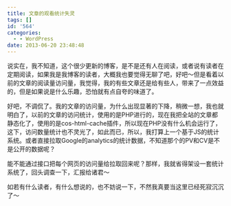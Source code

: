 ```yaml
---
title: 文章的观看统计失灵
tags: []
id: '564'
categories:
  - - WordPress
date: 2013-06-20 23:48:48
---
```


说实在，我不知道，这个很少更新的博客，是不是还有人在阅读，或者说有读者在定期阅读，如果我是我博客的读者，大概我也要觉得无聊了吧，好吧～但是看着以前的文章的阅读量访问量，我觉得，我的有些文章还是给有些人，带来了一点效益的，但是如果说是什么乐趣，恐怕就有点自夸的味道了。

好吧，不调侃了。我的文章的访问量，为什么出现显著的下降，稍微一想，我也就明白了，以前的文章的访问统计，使用的是PHP进行的，现在我把全站的文章都静态化了，使用的是cos-html-cache插件，所以现在PHP没有什么机会运行了，这下，访问数量统计也不灵光了，如此而已，所以，我打算上一个基于JS的统计系统。或者直接拉取Google的analytics的统计数据，不知道那个的PV和CV是不是公开的数据呢？

能不能通过接口把每个网页的访问量给拉取回来呢？那样，我就省得架设一套统计系统了，回头调查一下，汇报给诸君～

如若有什么读者，有什么想说的，也不妨说一下，不然我真要当这里已经死寂沉沉了～